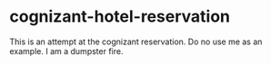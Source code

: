 # cognizant-hotel-reservation
This is an attempt at the cognizant reservation.  Do no use me as an example.  I am a dumpster fire.
